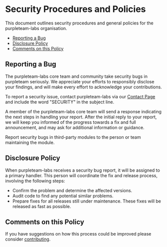 <!-- If updating this document, please also update http://purpleteam-labs.com/security-policy/ -->

# Security Procedures and Policies

This document outlines security procedures and general policies for the purpleteam-labs organisation.

* [Reporting a Bug](#reporting-a-bug)
* [Disclosure Policy](#disclosure-policy)
* [Comments on this Policy](#comments-on-this-policy)

## Reporting a Bug

The purpleteam-labs core team and community take security bugs in purpleteam seriously. We appreciate your efforts to responsibly disclose your findings, and will make every effort to acknowledge your contributions.

To report a security issue, contact purpleteam-labs via our [Contact Page](https://purpleteam-labs.com/contact/) and include the word "SECURITY" in the subject line.

A member of the purpleteam-labs core team will send a response indicating the next steps in handling your report.
After the initial reply to your report, we will keep you informed of the progress towards a fix and full announcement, and may ask for additional information or guidance.

Report security bugs in third-party modules to the person or team maintaining the module.

## Disclosure Policy

When purpleteam-labs receives a security bug report, it will be assigned to a primary handler. This person will coordinate the fix and release process, involving the following steps:

* Confirm the problem and determine the affected versions.
* Audit code to find any potential similar problems.
* Prepare fixes for all releases still under maintenance. These fixes will be
    released as fast as possible.

## Comments on this Policy

If you have suggestions on how this process could be improved please consider [contributing](https://github.com/purpleteam-labs/purpleteam/blob/main/CONTRIBUTING.md).

